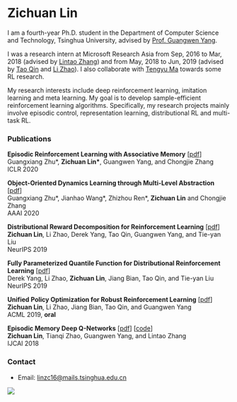 # Zichuan Lin

I am a fourth-year Ph.D. student in the Department of Computer Science and Technology, Tsinghua University, advised by [Prof. Guangwen Yang](https://www.tsinghua.edu.cn/publish/csen/4623/2010/20101224195554390212530/20101224195554390212530_.html). 

I was a research intern at Microsoft Research Asia from Sep, 2016 to Mar, 2018 (advised by [Lintao Zhang](https://www.microsoft.com/en-us/research/people/lintaoz/)) and from May, 2018 to Jun, 2019 (advised by [Tao Qin](https://www.microsoft.com/en-us/research/people/taoqin/) and [Li Zhao](https://www.microsoft.com/en-us/research/people/lizo/)). I also collaborate with [Tengyu Ma](https://ai.stanford.edu/~tengyuma/) towards some RL research.

My research interests include deep reinforcement learning, imitation learning and meta learning. My goal is to develop sample-efficient reinforcement learning algorithms. Specifically, my research projects mainly involve episodic control, representation learning, distributional RL and multi-task RL.

### Publications
**Episodic Reinforcement Learning with Associative Memory** [[pdf](https://openreview.net/forum?id=HkxjqxBYDB&noteId=HkxjqxBYDB)]  <br>
Guangxiang Zhu\*, **Zichuan Lin\***, Guangwen Yang, and Chongjie Zhang  <br>
ICLR 2020

**Object-Oriented Dynamics Learning through Multi-Level Abstraction** [[pdf](https://arxiv.org/abs/1904.07482)]  <br>
Guangxiang Zhu\*, Jianhao Wang\*, Zhizhou Ren\*, **Zichuan Lin** and Chongjie Zhang  <br>
AAAI 2020

**Distributional Reward Decomposition for Reinforcement Learning** [[pdf](https://arxiv.org/abs/1911.02166)]  <br>
**Zichuan Lin**, Li Zhao, Derek Yang, Tao Qin, Guangwen Yang, and Tie-yan Liu  <br>
NeurIPS 2019

**Fully Parameterized Quantile Function for Distributional Reinforcement Learning** [[pdf](https://arxiv.org/abs/1911.02140)]  <br>
Derek Yang, Li Zhao, **Zichuan Lin**, Jiang Bian, Tao Qin, and Tie-yan Liu  <br>
NeurIPS 2019

**Unified Policy Optimization for Robust Reinforcement Learning** [[pdf](http://proceedings.mlr.press/v101/lin19a.html)]  <br>
**Zichuan Lin**, Li Zhao, Jiang Bian, Tao Qin, and Guangwen Yang  <br>
ACML 2019, **oral**

**Episodic Memory Deep Q-Networks** [[pdf](https://arxiv.org/abs/1805.07603)] [[code](https://github.com/LinZichuan/emdqn)]  <br>
**Zichuan Lin**, Tianqi Zhao, Guangwen Yang, and Lintao Zhang  <br>
IJCAI 2018


### Contact
- Email: linzc16@mails.tsinghua.edu.cn

<a href="https://clustrmaps.com/site/1b2e1" title="Visit tracker"><img src="//www.clustrmaps.com/map_v2.png?d=38tnS4bll5XgaykJkqqgl4v3F3ocQMWiBSN-2_sgxrA&cl=ffffff"></a>
